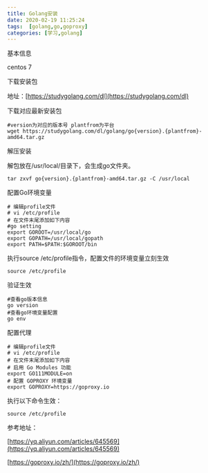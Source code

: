 ```yaml
---
title: Golang安装
date: 2020-02-19 11:25:24
tags:  [golang,go,goproxy]
categories: [学习,golang]
---
```


基本信息

centos 7

下载安装包

地址：[https://studygolang.com/dl](https://studygolang.com/dl)

下载对应最新安装包

```shell
#version为对应的版本号 plantfrom为平台
wget https://studygolang.com/dl/golang/go{version}.{plantfrom}-amd64.tar.gz
```



解压安装

解包放在/usr/local/目录下，会生成go文件夹。

```shell
tar zxvf go{version}.{plantfrom}-amd64.tar.gz -C /usr/local
```

配置Go环境变量

```shell
# 编辑profile文件
# vi /etc/profile
# 在文件末尾添加如下内容
#go setting
export GOROOT=/usr/local/go
export GOPATH=/usr/local/gopath
export PATH=$PATH:$GOROOT/bin
```

执行source /etc/profile指令，配置文件的环境变量立刻生效

```shell
source /etc/profile
```

验证生效

```shell
#查看go版本信息
go version
#查看go环境变量配置
go env
```



配置代理

```shell
# 编辑profile文件
# vi /etc/profile
# 在文件末尾添加如下内容
# 启用 Go Modules 功能
export GO111MODULE=on
# 配置 GOPROXY 环境变量
export GOPROXY=https://goproxy.io
```

执行以下命令生效：

```
source /etc/profile
```



参考地址：

[https://yq.aliyun.com/articles/645569](https://yq.aliyun.com/articles/645569)

[https://goproxy.io/zh/](https://goproxy.io/zh/)